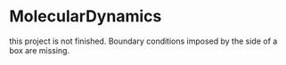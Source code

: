 # MolecularDynamics

this project is not finished. Boundary conditions imposed by the side of a box are missing. 
